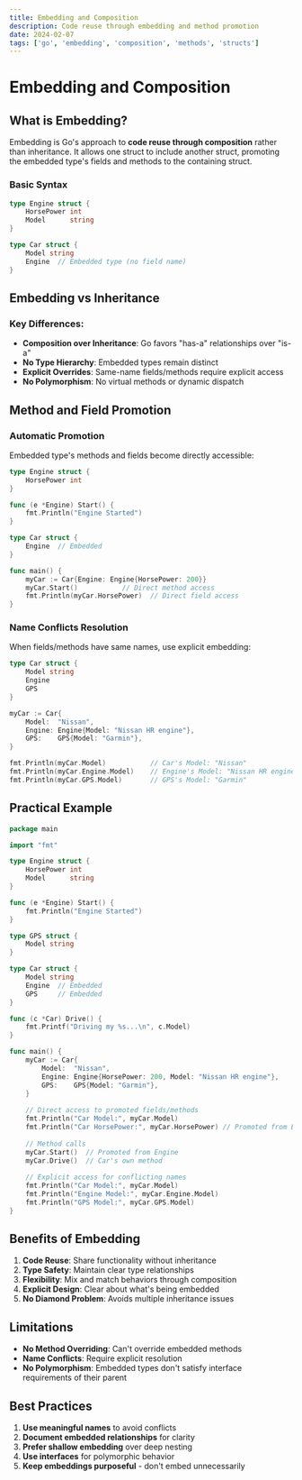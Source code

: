 ```yaml
---
title: Embedding and Composition 
description: Code reuse through embedding and method promotion
date: 2024-02-07
tags: ['go', 'embedding', 'composition', 'methods', 'structs']
---
```


# Embedding and Composition

## What is Embedding?

Embedding is Go's approach to **code reuse through composition** rather than inheritance. It allows one struct to include another struct, promoting the embedded type's fields and methods to the containing struct.

### Basic Syntax
```go
type Engine struct {
    HorsePower int
    Model      string
}

type Car struct {
    Model string
    Engine  // Embedded type (no field name)
}
```

## Embedding vs Inheritance

### Key Differences:
- **Composition over Inheritance**: Go favors "has-a" relationships over "is-a"
- **No Type Hierarchy**: Embedded types remain distinct
- **Explicit Overrides**: Same-name fields/methods require explicit access
- **No Polymorphism**: No virtual methods or dynamic dispatch

## Method and Field Promotion

### Automatic Promotion
Embedded type's methods and fields become directly accessible:

```go
type Engine struct {
    HorsePower int
}

func (e *Engine) Start() {
    fmt.Println("Engine Started")
}

type Car struct {
    Engine  // Embedded
}

func main() {
    myCar := Car{Engine: Engine{HorsePower: 200}}
    myCar.Start()           // Direct method access
    fmt.Println(myCar.HorsePower)  // Direct field access
}
```

### Name Conflicts Resolution
When fields/methods have same names, use explicit embedding:

```go
type Car struct {
    Model string
    Engine
    GPS
}

myCar := Car{
    Model:  "Nissan",
    Engine: Engine{Model: "Nissan HR engine"},
    GPS:    GPS{Model: "Garmin"},
}

fmt.Println(myCar.Model)           // Car's Model: "Nissan"
fmt.Println(myCar.Engine.Model)    // Engine's Model: "Nissan HR engine"
fmt.Println(myCar.GPS.Model)       // GPS's Model: "Garmin"
```

## Practical Example

```go
package main

import "fmt"

type Engine struct {
    HorsePower int
    Model      string
}

func (e *Engine) Start() {
    fmt.Println("Engine Started")
}

type GPS struct {
    Model string
}

type Car struct {
    Model string
    Engine  // Embedded
    GPS     // Embedded
}

func (c *Car) Drive() {
    fmt.Printf("Driving my %s...\n", c.Model)
}

func main() {
    myCar := Car{
        Model:  "Nissan",
        Engine: Engine{HorsePower: 200, Model: "Nissan HR engine"},
        GPS:    GPS{Model: "Garmin"},
    }
    
    // Direct access to promoted fields/methods
    fmt.Println("Car Model:", myCar.Model)
    fmt.Println("Car HorsePower:", myCar.HorsePower) // Promoted from Engine
    
    // Method calls
    myCar.Start()  // Promoted from Engine
    myCar.Drive()  // Car's own method
    
    // Explicit access for conflicting names
    fmt.Println("Car Model:", myCar.Model)
    fmt.Println("Engine Model:", myCar.Engine.Model)
    fmt.Println("GPS Model:", myCar.GPS.Model)
}
```

## Benefits of Embedding

1. **Code Reuse**: Share functionality without inheritance
2. **Type Safety**: Maintain clear type relationships
3. **Flexibility**: Mix and match behaviors through composition
4. **Explicit Design**: Clear about what's being embedded
5. **No Diamond Problem**: Avoids multiple inheritance issues

## Limitations

- **No Method Overriding**: Can't override embedded methods
- **Name Conflicts**: Require explicit resolution
- **No Polymorphism**: Embedded types don't satisfy interface requirements of their parent

## Best Practices

1. **Use meaningful names** to avoid conflicts
2. **Document embedded relationships** for clarity
3. **Prefer shallow embedding** over deep nesting
4. **Use interfaces** for polymorphic behavior
5. **Keep embeddings purposeful** - don't embed unnecessarily
